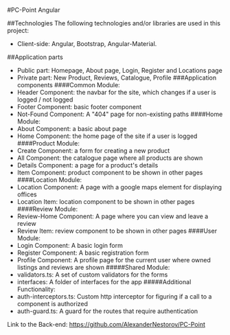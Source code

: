 #PC-Point Angular

##Technologies
The following technologies and/or libraries are used in this project:

- Client-side: Angular, Bootstrap, Angular-Material.

##Application parts
- Public part: Homepage, About page, Login, Register and Locations page
- Private part: New Product, Reviews, Catalogue, Profile
###Application components
####Common Module:
- Header Component: the navbar for the site, which changes if a user is logged / not logged
- Footer Component: basic footer component
- Not-Found Component: A "404" page for non-existing paths
####Home Module:
- About Component: a basic about page
- Home Component: the home page of the site if a user is logged
####Product Module:
- Create Component: a form for creating a new product
- All Component: the catalogue page where all products are shown
- Details Component: a page for a product's details
- Item Component: product component to be shown in other pages
####Location Module:
- Location Component: A page with a google maps element for displaying offices
- Location Item: location component to be shown in other pages
####Review Module:
- Review-Home Component: A page where you can view and leave a review
- Review Item: review component to be shown in other pages
####User Module:
- Login Component: A basic login form
- Register Component: A basic registration form
- Profile Component: A profile page for the current user where owned listings and reviews are shown
#####Shared Module:
- validators.ts: A set of custom validators for the forms
- interfaces: A folder of interfaces for the app
#####Additional Functionality:
- auth-interceptors.ts: Custom http interceptor for figuring if a call to a component is authorized
- auth-guard.ts: A guard for the routes that require authentication

Link to the Back-end: https://github.com/AlexanderNestorov/PC-Point
